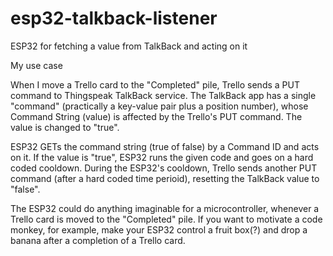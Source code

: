 # esp32-talkback-listener
ESP32 for fetching a value from TalkBack and acting on it

My use case

When I move a Trello card to the "Completed" pile, Trello sends a PUT command to Thingspeak TalkBack service. The TalkBack app has a single "command" (practically a key-value pair plus a position number), whose Command String (value) is affected by the Trello's PUT command. The value is changed to "true". 

ESP32 GETs the command string (true of false) by a Command ID and acts on it. If the value is "true", ESP32 runs the given code and goes on a hard coded cooldown. During the ESP32's cooldown, Trello sends another PUT command (after a hard coded time perioid), resetting the TalkBack value to "false".

The ESP32 could do anything imaginable for a microcontroller, whenever a Trello card is moved to the "Completed" pile. If you want to motivate a code monkey, for example, make your ESP32 control a fruit box(?) and drop a banana after a completion of a Trello card.